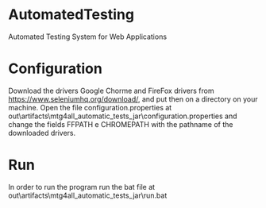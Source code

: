 # AutomatedTesting
Automated Testing System for Web Applications

# Configuration
Download the drivers Google Chorme and FireFox drivers from https://www.seleniumhq.org/download/, and put then on a directory on your machine. Open the file configuration.properties at out\artifacts\mtg4all_automatic_tests_jar\configuration.properties and change the fields FFPATH e CHROMEPATH with the pathname of the downloaded drivers.

# Run
In order to run the program run the bat file at out\artifacts\mtg4all_automatic_tests_jar\run.bat

